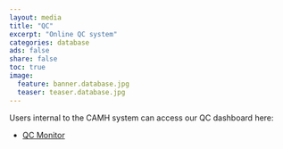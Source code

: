 ```yaml
---
layout: media
title: "QC"
excerpt: "Online QC system"
categories: database
ads: false
share: false
toc: true
image:
  feature: banner.database.jpg
  teaser: teaser.database.jpg
---
```


Users internal to the CAMH system can access our QC dashboard here:

+ [QC Monitor](http://srv-dashboard.camhres.ca/index)

